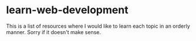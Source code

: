 # learn-web-development
This is a list of resources where I would like to learn each topic in an orderly manner. Sorry if it doesn't make sense.
